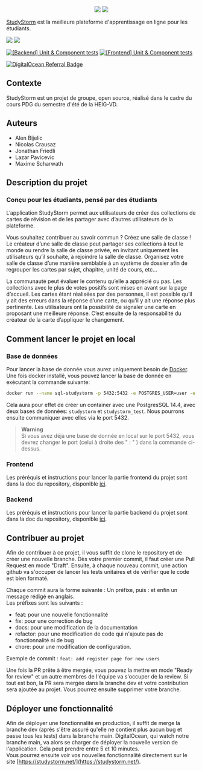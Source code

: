 <div align="center">
  <img src="https://user-images.githubusercontent.com/6887819/186343424-9262d753-1b96-410f-bd3d-5d3b3eea4518.svg" \>
  <img src="https://user-images.githubusercontent.com/6887819/186343452-a07e99be-9483-40ab-bf2a-5db76404a4b1.svg" \>
</div>

[StudyStorm](https://studystorm.net) est la meilleure plateforme d'apprentissage en ligne pour les étudiants.

[![](https://img.shields.io/badge/licence-MIT-blue.svg)](https://opensource.org/licenses/MIT)
![](https://img.shields.io/badge/version-1.0.0-blue.svg)

[![[Backend] Unit & Component tests](https://github.com/StudyStorm/api-backend/actions/workflows/test.yml/badge.svg)](https://github.com/StudyStorm/api-backend/actions/workflows/test.yml)
[![[Frontend] Unit & Component tests](https://github.com/StudyStorm/application/actions/workflows/test.yml/badge.svg)](https://github.com/StudyStorm/application/actions/workflows/test.yml)

[![DigitalOcean Referral Badge](https://web-platforms.sfo2.digitaloceanspaces.com/WWW/Badge%203.svg)](https://www.digitalocean.com/?refcode=935ca50df3d4&utm_campaign=Referral_Invite&utm_medium=Referral_Program&utm_source=badge)



## Contexte
StudyStorm est un projet de groupe, open source, réalisé dans le cadre du cours PDG du semestre d'été de la HEIG-VD.

## Auteurs

- Alen Bijelic
- Nicolas Crausaz
- Jonathan Friedli
- Lazar Pavicevic
- Maxime Scharwath

## Description du projet
### Conçu pour les étudiants, pensé par des étudiants
L’application StudyStorm permet aux utilisateurs de créer des collections de cartes de révision et de les partager avec d’autres utilisateurs de la plateforme. 

Vous souhaitez contribuer au savoir commun ? Créez une salle de classe !
Le créateur d’une salle de classe peut partager ses collections à tout le monde ou rendre la salle de classe privée, en invitant uniquement les utilisateurs qu’il souhaite, à rejoindre la salle de classe. Organisez votre salle de classe d’une manière semblable à un système de dossier afin de regrouper les cartes par sujet, chapitre, unité de cours, etc…

La communauté peut évaluer le contenu qu’elle a apprécié ou pas. Les collections avec le plus de votes positifs sont mises en avant sur la page d’accueil. Les cartes étant réalisées par des personnes, il est possible qu’il y ait des erreurs dans la réponse d’une carte, ou qu’il y ait une réponse plus pertinente. Les utilisateurs ont la possibilité de signaler une carte en proposant une meilleure réponse. C’est ensuite de la responsabilité du créateur de la carte d’appliquer le changement.

## Comment lancer le projet en local

### Base de données
Pour lancer la base de donnée vous aurez uniquement besoin de [Docker](https://docs.docker.com/engine/install/).  
Une fois docker installé, vous pouvez lancer la base de donnée en exécutant la commande suivante:
```bash
docker run --name sql-studystorm -p 5432:5432 -e POSTGRES_USER=user -e POSTGRES_PASSWORD=password123 -e POSTGRES_MULTIPLE_DATABASES=studystorm,studystorm_test gradescope/postgresql-multiple-databases:14.4
```
Cela aura pour effet de créer un container avec une PostgresSQL 14.4, avec deux bases de données: `studystorm` et `studystorm_test`. Nous pourrons ensuite communiquer avec elles via le port 5432.

> **Warning**  
> Si vous avez déjà une base de donnée en local sur le port 5432, vous devrez changer le port (celui à droite des " : " ) dans la commande ci-dessus.

### Frontend
Les préréquis et instructions pour lancer la partie frontend du projet sont dans la doc du repository, disponible [ici](https://github.com/StudyStorm/application#readme).

### Backend
Les préréquis et instructions pour lancer la partie backend du projet sont dans la doc du repository, disponible [ici](https://github.com/StudyStorm/api-backend#readme).

## Contribuer au projet
 Afin de contribuer à ce projet, il vous suffit de clone le repository et de créer une nouvelle branche. Dès votre premier commit, il faut créer une Pull Request en mode "Draft". Ensuite, à chaque nouveau commit, une action github va s'occuper de lancer les tests unitaires et de vérifier que le code est bien formaté. 

 Chaque commit aura la forme suivante : Un préfixe, puis : et enfin un message rédigé en anglais.  
  Les préfixes sont les suivants : 
 * feat: pour une nouvelle fonctionnalité
 * fix: pour une correction de bug
 * docs: pour une modification de la documentation
 * refactor: pour une modification de code qui n'ajoute pas de fonctionnalité ni de bug
 * chore: pour une modification de configuration.

 Exemple de commit : ```feat: add register page for new users```

 Une fois la PR prête à être mergée, vous pouvez la mettre en mode "Ready for review" et un autre membres de l'équipe va s'occuper de la review. Si tout est bon, la PR sera mergée dans la branche dev et votre contribution sera ajoutée au projet. Vous pourrez ensuite supprimer votre branche.

 ## Déployer une fonctionnalité
Afin de déployer une fonctionnalité en production, il suffit de merge la branche dev (après s'être assuré qu'elle ne contient plus aucun bug et passe tous les tests) dans la branche main. DigitalOcean, qui watch notre branche main, va alors se charger de déployer la nouvelle version de l'application. Cela peut prendre entre 5 et 10 minutes.  
Vous pourrez ensuite voir vos nouvelles fonctionnalité directement sur le site [https://studystorm.net/](https://studystorm.net/).

